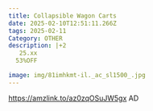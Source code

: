 ```yaml
---
title: Collapsible Wagon Carts
date: 2025-02-10T12:51:11.266Z
tags: 2025-02-11
Category: OTHER
description: |+2
   25.xx
  53%OFF

image: img/81imhkmt-il._ac_sl1500_.jpg
---
```

https://amzlink.to/az0zqOSuJW5gx
AD